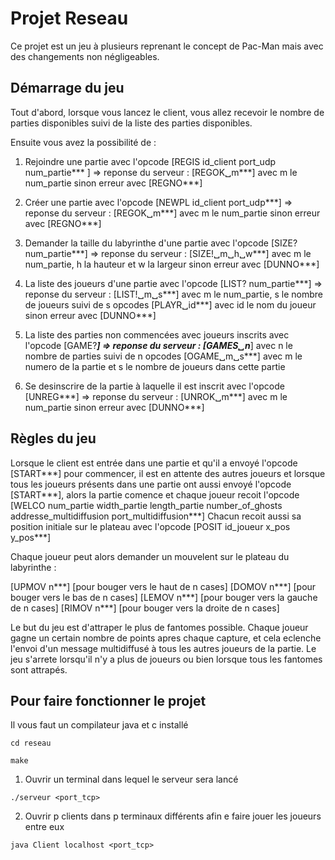 # Projet Reseau

Ce projet est un jeu à plusieurs reprenant le concept de Pac-Man mais avec des changements non négligeables.

## Démarrage du jeu

Tout d'abord, lorsque vous lancez le client, vous allez recevoir le nombre de parties disponibles suivi de la liste des parties disponibles.

Ensuite vous avez la possibilité de :

1. Rejoindre une partie avec l'opcode [REGIS id_client port_udp num_partie*** ]
   => reponse du serveur :  [REGOK␣m***] avec m le num_partie sinon erreur avec  [REGNO***]

2. Créer une partie avec l'opcode [NEWPL id_client port_udp***]
   => reponse du serveur :  [REGOK␣m***] avec m le num_partie sinon erreur avec  [REGNO***]

3. Demander la taille du labyrinthe d'une partie avec l'opcode [SIZE? num_partie***]
   => reponse du serveur :  [SIZE!␣m␣h␣w***] avec m le num_partie, h la hauteur et w la largeur sinon erreur avec  [DUNNO***]

4. La liste des joueurs d'une partie avec l'opcode [LIST? num_partie***]
   => reponse du serveur :  [LIST!␣m␣s***] avec m le num_partie, s le nombre de joueurs suivi de s opcodes [PLAYR␣id***] avec id le nom du joueur sinon erreur avec  [DUNNO***]

5. La liste des parties non commencées avec joueurs inscrits avec l'opcode [GAME?***]
   => reponse du serveur :  [GAMES␣n***] avec n le nombre de parties suivi de n opcodes [OGAME␣m␣s***] avec m le numero de la partie et s le nombre de joueurs dans cette partie
6. Se desinscrire de la partie à laquelle il est inscrit avec l'opcode [UNREG***]
   => reponse du serveur :  [UNROK␣m***] avec m le num_partie sinon erreur avec  [DUNNO***]


## Règles du jeu 

Lorsque le client est entrée dans une partie et qu'il a envoyé l'opcode [START***] pour commencer, il est en attente des autres joueurs et lorsque tous les joueurs présents dans une partie ont aussi envoyé l'opcode [START***], 
alors la partie comence et chaque joueur recoit l'opcode [WELCO num_partie width_partie length_partie number_of_ghosts addresse_multidiffusion port_multidiffusion***]
Chacun recoit aussi sa position initiale sur le plateau avec l'opcode [POSIT id_joueur x_pos y_pos***]


Chaque joueur peut alors demander un mouvelent sur le plateau du labyrinthe :

[UPMOV n***] [pour bouger vers le haut de n cases]
[DOMOV n***] [pour bouger vers le bas de n cases]
[LEMOV n***] [pour bouger vers la gauche de n cases]
[RIMOV n***] [pour bouger vers la droite de n cases]

Le but du jeu est d'attraper le plus de fantomes possible.
Chaque joueur gagne un certain nombre de points apres chaque capture, et cela eclenche l'envoi d'un message multidiffusé à tous les autres joueurs de la partie.
Le jeu s'arrete lorsqu'il n'y a plus de joueurs ou bien lorsque tous les fantomes sont attrapés.

## Pour faire fonctionner le projet


Il vous faut un compilateur java et c installé

```cd reseau```

``` make ```
1. Ouvrir un terminal dans lequel le serveur sera lancé
   
```./serveur <port_tcp>```

2. Ouvrir p clients dans p terminaux différents afin e faire jouer les joueurs entre eux

``` java Client localhost <port_tcp> ```
